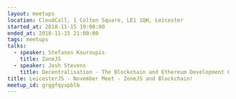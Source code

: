 ```yaml
---
layout: meetups
location: CloudCall, 1 Colton Square, LE1 1QH, Leicester
started_at: 2018-11-15 19:00:00
ended_at: 2018-11-15 21:00:00
tags: meetups
talks:
  - speaker: Stefanos Kouroupis
    title: ZoneJS
  - speaker: Josh Stevens
    title: Decentralisation - The Blockchain and Ethereum Development Fundamentals
title: LeicesterJS - November Meet - ZoneJS and Blockchain!
meetup_id: grggfqyxpblb
---
```

